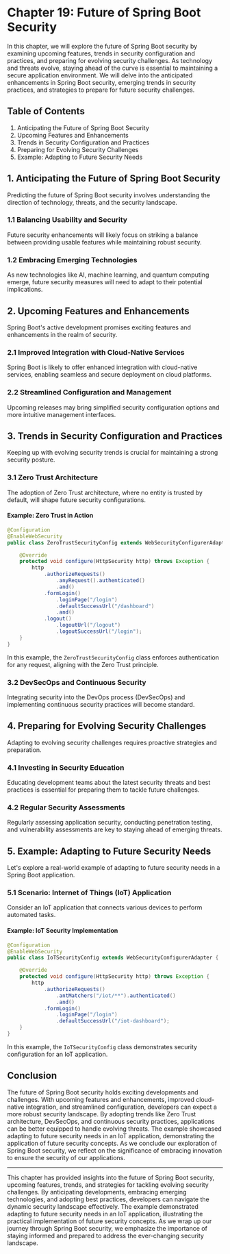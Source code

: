# Chapter 19: Future of Spring Boot Security

In this chapter, we will explore the future of Spring Boot security by examining upcoming features, trends in security configuration and practices, and preparing for evolving security challenges. As technology and threats evolve, staying ahead of the curve is essential to maintaining a secure application environment. We will delve into the anticipated enhancements in Spring Boot security, emerging trends in security practices, and strategies to prepare for future security challenges.

## Table of Contents

1. Anticipating the Future of Spring Boot Security
2. Upcoming Features and Enhancements
3. Trends in Security Configuration and Practices
4. Preparing for Evolving Security Challenges
5. Example: Adapting to Future Security Needs

## 1. Anticipating the Future of Spring Boot Security

Predicting the future of Spring Boot security involves understanding the direction of technology, threats, and the security landscape.

### 1.1 Balancing Usability and Security

Future security enhancements will likely focus on striking a balance between providing usable features while maintaining robust security.

### 1.2 Embracing Emerging Technologies

As new technologies like AI, machine learning, and quantum computing emerge, future security measures will need to adapt to their potential implications.

## 2. Upcoming Features and Enhancements

Spring Boot's active development promises exciting features and enhancements in the realm of security.

### 2.1 Improved Integration with Cloud-Native Services

Spring Boot is likely to offer enhanced integration with cloud-native services, enabling seamless and secure deployment on cloud platforms.

### 2.2 Streamlined Configuration and Management

Upcoming releases may bring simplified security configuration options and more intuitive management interfaces.

## 3. Trends in Security Configuration and Practices

Keeping up with evolving security trends is crucial for maintaining a strong security posture.

### 3.1 Zero Trust Architecture

The adoption of Zero Trust architecture, where no entity is trusted by default, will shape future security configurations.

#### Example: Zero Trust in Action

```java
@Configuration
@EnableWebSecurity
public class ZeroTrustSecurityConfig extends WebSecurityConfigurerAdapter {

    @Override
    protected void configure(HttpSecurity http) throws Exception {
        http
            .authorizeRequests()
                .anyRequest().authenticated()
                .and()
            .formLogin()
                .loginPage("/login")
                .defaultSuccessUrl("/dashboard")
                .and()
            .logout()
                .logoutUrl("/logout")
                .logoutSuccessUrl("/login");
    }
}
```

In this example, the `ZeroTrustSecurityConfig` class enforces authentication for any request, aligning with the Zero Trust principle.

### 3.2 DevSecOps and Continuous Security

Integrating security into the DevOps process (DevSecOps) and implementing continuous security practices will become standard.

## 4. Preparing for Evolving Security Challenges

Adapting to evolving security challenges requires proactive strategies and preparation.

### 4.1 Investing in Security Education

Educating development teams about the latest security threats and best practices is essential for preparing them to tackle future challenges.

### 4.2 Regular Security Assessments

Regularly assessing application security, conducting penetration testing, and vulnerability assessments are key to staying ahead of emerging threats.

## 5. Example: Adapting to Future Security Needs

Let's explore a real-world example of adapting to future security needs in a Spring Boot application.

### 5.1 Scenario: Internet of Things (IoT) Application

Consider an IoT application that connects various devices to perform automated tasks.

#### Example: IoT Security Implementation

```java
@Configuration
@EnableWebSecurity
public class IoTSecurityConfig extends WebSecurityConfigurerAdapter {

    @Override
    protected void configure(HttpSecurity http) throws Exception {
        http
            .authorizeRequests()
                .antMatchers("/iot/**").authenticated()
                .and()
            .formLogin()
                .loginPage("/login")
                .defaultSuccessUrl("/iot-dashboard");
    }
}
```

In this example, the `IoTSecurityConfig` class demonstrates security configuration for an IoT application.

## Conclusion

The future of Spring Boot security holds exciting developments and challenges. With upcoming features and enhancements, improved cloud-native integration, and streamlined configuration, developers can expect a more robust security landscape. By adopting trends like Zero Trust architecture, DevSecOps, and continuous security practices, applications can be better equipped to handle evolving threats. The example showcased adapting to future security needs in an IoT application, demonstrating the application of future security concepts. As we conclude our exploration of Spring Boot security, we reflect on the significance of embracing innovation to ensure the security of our applications.

---

This chapter has provided insights into the future of Spring Boot security, upcoming features, trends, and strategies for tackling evolving security challenges. By anticipating developments, embracing emerging technologies, and adopting best practices, developers can navigate the dynamic security landscape effectively. The example demonstrated adapting to future security needs in an IoT application, illustrating the practical implementation of future security concepts. As we wrap up our journey through Spring Boot security, we emphasize the importance of staying informed and prepared to address the ever-changing security landscape.